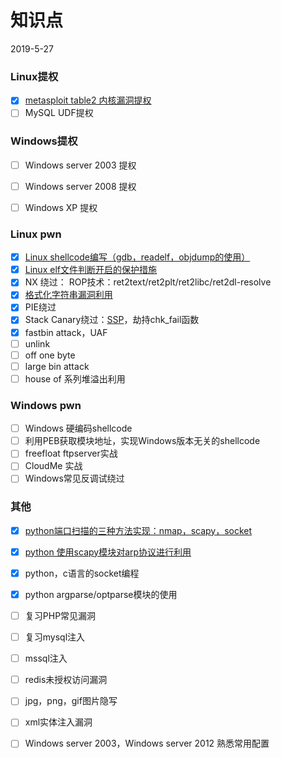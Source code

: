 # 知识点

2019-5-27

### Linux提权

- [x] [metasploit table2 内核漏洞提权](./national/Linux提权/metasploit_table2.md)
- [ ] MySQL UDF提权

### Windows提权

- [ ] Windows server 2003 提权

- [ ] Windows server 2008 提权

- [ ] Windows XP 提权


### Linux pwn

- [x] [Linux shellcode编写（gdb，readelf，objdump的使用）](./national/pwn/practices/xman-level1.md)
- [x] [Linux elf文件判断开启的保护措施](./national/pwn/checksec.md)
- [x] NX 绕过： ROP技术：ret2text/ret2plt/ret2libc/ret2dl-resolve
- [x] [格式化字符串漏洞利用](./national/pwn/practice/cgfsb.md)
- [x] PIE绕过
- [x] Stack Canary绕过：[SSP](./national/pwn/practice/smashes.md)，劫持chk_fail函数
- [x] fastbin attack，UAF
- [ ] unlink
- [ ] off one byte
- [ ] large bin attack
- [ ] house of 系列堆溢出利用

### Windows pwn

- [ ] Windows  硬编码shellcode
- [ ] 利用PEB获取模块地址，实现Windows版本无关的shellcode
- [ ] freefloat ftpserver实战
- [ ] CloudMe 实战
- [ ] Windows常见反调试绕过

### 其他

- [x] [python端口扫描的三种方法实现：nmap，scapy，socket](./national/protocol/port_scan.md)
- [x] [python 使用scapy模块对arp协议进行利用](./national/protocol/arp.md)
- [x] python，c语言的socket编程
- [x] python argparse/optparse模块的使用
- [ ] 复习PHP常见漏洞
- [ ] 复习mysql注入

- [ ] mssql注入
- [ ] redis未授权访问漏洞
- [ ] jpg，png，gif图片隐写 
- [ ] xml实体注入漏洞
- [ ] Windows  server 2003，Windows server 2012 熟悉常用配置